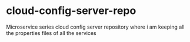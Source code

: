 # cloud-config-server-repo
Microservice series cloud config server repository where i am keeping all the properties files of all the services
